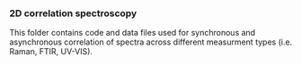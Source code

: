 ### 2D correlation spectroscopy

This folder contains code and data files used for synchronous and asynchronous correlation of spectra across different measurment types (i.e. Raman, FTIR, UV-VIS).
